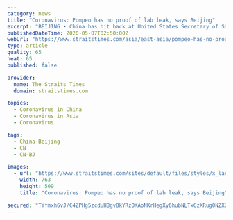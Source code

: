 ```yaml
---
category: news
title: "Coronavirus: Pompeo has no proof of lab leak, says Beijing"
excerpt: "BEIJING • China has hit back at United States Secretary of State Mike Pompeo over his claims that the coronavirus originated in a laboratory in Wuhan, saying he does not have any evidence.. Read more at straitstimes."
publishedDateTime: 2020-05-07T02:50:00Z
webUrl: "https://www.straitstimes.com/asia/east-asia/pompeo-has-no-proof-of-lab-leak-beijing"
type: article
quality: 65
heat: 65
published: false

provider:
  name: The Straits Times
  domain: straitstimes.com

topics:
  - Coronavirus in China
  - Coronavirus in Asia
  - Coronavirus

tags:
  - China-Beijing
  - CN
  - CN-BJ

images:
  - url: "https://www.straitstimes.com/sites/default/files/styles/x_large/public/articles/2020/05/07/rk_mikepompeo_070520.jpg?itok=DPEh0YMa"
    width: 763
    height: 509
    title: "Coronavirus: Pompeo has no proof of lab leak, says Beijing"

secured: "TYfmxh6vJ/C4ZPHg5zcduHBgv8kYRzOKAoNKrHegXy6hubNLTxGzXRug0NZX2oB5auD2sfhF0xYA2yEQw1JFzEqxSLMR7Ng3sj/MOuUUCPoFI4WqnMED/IVbP5HJiordEOrEuOnPyhMFnT/U/KImcJtN8u+0+QL8PiP/4qkrbziSzq8hJbFHVtqAD5uZQ/hfqeYwqxeNmqhdxk2Dqd9bqXUnXO5ZXd4XwYmUTWRo53lWH5+0HDoenpE5awAA4k3LxO1WLnPs5JvJLSJ6YzfY518/cfiMGEKFEON+KPllcPWJOR5w+rnLNhC4mp9q/7DqS99Voe0/GlBYYRNHgsZ4KKpapM4/ERYeMAbIthKXEGaiZsRMnQduvsc8ZAjmjlqG4cZJq8tRmFdqIerNBJ/NnMjyAIyd8kVUFy/1a4o7MYUG9YUFwBQOEUwIC0hQglm5797rqt0MGBGNkLVJ19Cmr2x/67BfprgzvtH/Dgsxux0=;uiqGHB1/9zYohvEnqrQD9A=="
---
```



